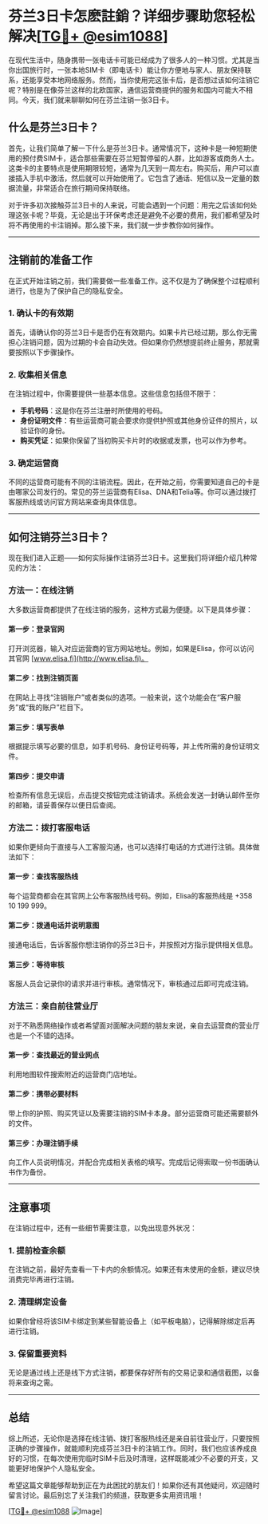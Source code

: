 # 芬兰3日卡怎麽註銷？详细步骤助您轻松解决[[TG💪+ @esim1088](https://t.me/s/esim1088)]

在现代生活中，随身携带一张电话卡可能已经成为了很多人的一种习惯。尤其是当你出国旅行时，一张本地SIM卡（即电话卡）能让你方便地与家人、朋友保持联系，还能享受本地网络服务。然而，当你使用完这张卡后，是否想过该如何注销它呢？特别是在像芬兰这样的北欧国家，通信运营商提供的服务和国内可能大不相同。今天，我们就来聊聊如何在芬兰注销一张3日卡。

## 什么是芬兰3日卡？

首先，让我们简单了解一下什么是芬兰3日卡。通常情况下，这种卡是一种短期使用的预付费SIM卡，适合那些需要在芬兰短暂停留的人群，比如游客或商务人士。这类卡的主要特点是使用期限较短，通常为几天到一周左右。购买后，用户可以直接插入手机中激活，然后就可以开始使用了。它包含了通话、短信以及一定量的数据流量，非常适合在旅行期间保持联络。

对于许多初次接触芬兰3日卡的人来说，可能会遇到一个问题：用完之后该如何处理这张卡呢？毕竟，无论是出于环保考虑还是避免不必要的费用，我们都希望及时将不再使用的卡注销掉。那么接下来，我们就一步步教你如何操作。

---

## 注销前的准备工作

在正式开始注销之前，我们需要做一些准备工作。这不仅是为了确保整个过程顺利进行，也是为了保护自己的隐私安全。

### 1. 确认卡的有效期

首先，请确认你的芬兰3日卡是否仍在有效期内。如果卡片已经过期，那么你无需担心注销问题，因为过期的卡会自动失效。但如果你仍然想提前终止服务，那就需要按照以下步骤操作。

### 2. 收集相关信息

在注销过程中，你需要提供一些基本信息。这些信息包括但不限于：
- **手机号码**：这是你在芬兰注册时所使用的号码。
- **身份证明文件**：有些运营商可能会要求你提供护照或其他身份证件的照片，以验证你的身份。
- **购买凭证**：如果你保留了当初购买卡片时的收据或发票，也可以作为参考。

### 3. 确定运营商

不同的运营商可能有不同的注销流程。因此，在开始之前，你需要知道自己的卡是由哪家公司发行的。常见的芬兰运营商有Elisa、DNA和Telia等。你可以通过拨打客服热线或访问官方网站来查询具体信息。

---

## 如何注销芬兰3日卡？

现在我们进入正题——如何实际操作注销芬兰3日卡。这里我们将详细介绍几种常见的方法：

### 方法一：在线注销

大多数运营商都提供了在线注销的服务，这种方式最为便捷。以下是具体步骤：

#### 第一步：登录官网
打开浏览器，输入对应运营商的官方网站地址。例如，如果是Elisa，你可以访问其官网 [www.elisa.fi](http://www.elisa.fi)。

#### 第二步：找到注销页面
在网站上寻找“注销账户”或者类似的选项。一般来说，这个功能会在“客户服务”或“我的账户”栏目下。

#### 第三步：填写表单
根据提示填写必要的信息，如手机号码、身份证号码等，并上传所需的身份证明文件。

#### 第四步：提交申请
检查所有信息无误后，点击提交按钮完成注销请求。系统会发送一封确认邮件至你的邮箱，请妥善保存以便日后查阅。

### 方法二：拨打客服电话

如果你更倾向于直接与人工客服沟通，也可以选择打电话的方式进行注销。具体做法如下：

#### 第一步：查找客服热线
每个运营商都会在其官网上公布客服热线号码。例如，Elisa的客服热线是 +358 10 199 999。

#### 第二步：拨通电话并说明意图
接通电话后，告诉客服你想注销你的芬兰3日卡，并按照对方指示提供相关信息。

#### 第三步：等待审核
客服人员会记录你的请求并进行审核。通常情况下，审核通过后即可完成注销。

### 方法三：亲自前往营业厅

对于不熟悉网络操作或者希望面对面解决问题的朋友来说，亲自去运营商的营业厅也是一个不错的选择。

#### 第一步：查找最近的营业网点
利用地图软件搜索附近的运营商门店地址。

#### 第二步：携带必要材料
带上你的护照、购买凭证以及需要注销的SIM卡本身。部分运营商可能还需要额外的文件。

#### 第三步：办理注销手续
向工作人员说明情况，并配合完成相关表格的填写。完成后记得索取一份书面确认书作为备份。

---

## 注意事项

在注销过程中，还有一些细节需要注意，以免出现意外状况：

### 1. 提前检查余额
在注销之前，最好先查看一下卡内的余额情况。如果还有未使用的金额，建议尽快消费完毕再进行注销。

### 2. 清理绑定设备
如果你曾经将该SIM卡绑定到某些智能设备上（如平板电脑），记得解除绑定后再进行注销。

### 3. 保留重要资料
无论是通过线上还是线下方式注销，都要保存好所有的交易记录和通信截图，以备将来查询之需。

---

## 总结

综上所述，无论你是选择在线注销、拨打客服热线还是亲自前往营业厅，只要按照正确的步骤操作，就能顺利完成芬兰3日卡的注销工作。同时，我们也应该养成良好的习惯，在每次使用完临时SIM卡后及时清理，这样既能减少不必要的开支，又能更好地保护个人隐私安全。

希望这篇文章能够帮助到正在为此困扰的朋友们！如果你还有其他疑问，欢迎随时留言讨论。最后别忘了关注我们的频道，获取更多实用资讯哦！

[[TG💪+ @esim1088](https://t.me/s/esim1088) ![Image](https://i.postimg.cc/4NQfJmqS/Snipaste-2025-05-13-00-14-12.png)]